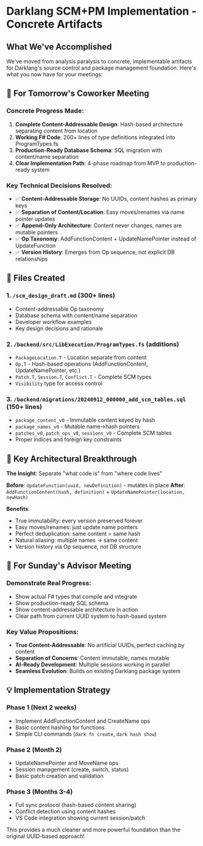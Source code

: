 # Darklang SCM+PM Implementation - Concrete Artifacts

## What We've Accomplished

We've moved from analysis paralysis to concrete, implementable artifacts for Darklang's source control and package management foundation. Here's what you now have for your meetings:

## 🎯 For Tomorrow's Coworker Meeting

### Concrete Progress Made:
1. **Complete Content-Addressable Design**: Hash-based architecture separating content from location
2. **Working F# Code**: 200+ lines of type definitions integrated into ProgramTypes.fs 
3. **Production-Ready Database Schema**: SQL migration with content/name separation
4. **Clear Implementation Path**: 4-phase roadmap from MVP to production-ready system

### Key Technical Decisions Resolved:
- ✅ **Content-Addressable Storage**: No UUIDs, content hashes as primary keys
- ✅ **Separation of Content/Location**: Easy moves/renames via name pointer updates
- ✅ **Append-Only Architecture**: Content never changes, names are mutable pointers
- ✅ **Op Taxonomy**: AddFunctionContent + UpdateNamePointer instead of UpdateFunction
- ✅ **Version History**: Emerges from Op sequence, not explicit DB relationships

## 📁 Files Created

### 1. `/scm_design_draft.md` (300+ lines)
- Content-addressable Op taxonomy 
- Database schema with content/name separation
- Developer workflow examples
- Key design decisions and rationale

### 2. `/backend/src/LibExecution/ProgramTypes.fs` (additions)
- `PackageLocation.T` - Location separate from content
- `Op.T` - Hash-based operations (AddFunctionContent, UpdateNamePointer, etc.)
- `Patch.T`, `Session.T`, `Conflict.T` - Complete SCM types
- `Visibility` type for access control

### 3. `/backend/migrations/20240912_000000_add_scm_tables.sql` (150+ lines)
- `package_content_v0` - Immutable content keyed by hash
- `package_names_v0` - Mutable name→hash pointers  
- `patches_v0`, `patch_ops_v0`, `sessions_v0` - Complete SCM tables
- Proper indices and foreign key constraints

## 🎯 Key Architectural Breakthrough

**The Insight**: Separate "what code is" from "where code lives"

**Before**: `UpdateFunction(uuid, newDefinition)` - mutates in place
**After**: `AddFunctionContent(hash, definition)` + `UpdateNamePointer(location, newHash)`

**Benefits**:
- True immutability: every version preserved forever
- Easy moves/renames: just update name pointers  
- Perfect deduplication: same content = same hash
- Natural aliasing: multiple names → same content
- Version history via Op sequence, not DB structure

## 🚀 For Sunday's Advisor Meeting

### Demonstrate Real Progress:
- Show actual F# types that compile and integrate
- Show production-ready SQL schema  
- Show content-addressable architecture in action
- Clear path from current UUID system to hash-based system

### Key Value Propositions:
- **True Content-Addressable**: No artificial UUIDs, perfect caching by content
- **Separation of Concerns**: Content immutable, names mutable  
- **AI-Ready Development**: Multiple sessions working in parallel
- **Seamless Evolution**: Builds on existing Darklang package system

## 💡 Implementation Strategy

### Phase 1 (Next 2 weeks)
- Implement AddFunctionContent and CreateName ops
- Basic content hashing for functions
- Simple CLI commands (`dark fn create`, `dark hash show`)

### Phase 2 (Month 2)  
- UpdateNamePointer and MoveName ops
- Session management (create, switch, status)
- Basic patch creation and validation

### Phase 3 (Months 3-4)
- Full sync protocol (hash-based content sharing)
- Conflict detection using content hashes
- VS Code integration showing current session/patch

This provides a much cleaner and more powerful foundation than the original UUID-based approach!